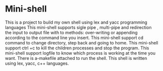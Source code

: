 # Mini-shell
This is a project to build my own shell using lex and yacc programming languages
This mini-shell supports sigle pipe , multi-pipe and redirection the input to output file with to methods: over-writing or appending according to the command line you insert.
This mini-shell support cd command to change directory, step back and going to home.
This mini-shell support ctrl +c to kill the children processes and stop the program.
This mini-shell support logfile to know which process is working at the time you want.
There is a-makefile attached to run the shell.
This shell is written using lex, yacc, c++ languages.
